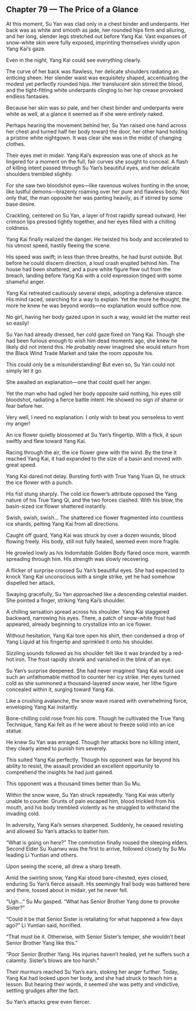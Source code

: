 ## Chapter 79 — The Price of a Glance

At this moment, Su Yan was clad only in a chest binder and underpants. Her back was as white and smooth as jade, her rounded hips firm and alluring, and her long, slender legs stretched out before Yang Kai. Vast expanses of snow-white skin were fully exposed, imprinting themselves vividly upon Yang Kai’s gaze.

Even in the night, Yang Kai could see everything clearly.

The curve of her back was flawless, her delicate shoulders radiating an enticing sheen. Her slender waist was exquisitely shaped, accentuating the modest yet perfectly rounded hips. Her translucent skin stirred the blood, and the tight-fitting white underpants clinging to her hip crease provoked endless fantasies.

Because her skin was so pale, and her chest binder and underpants were white as well, at a glance it seemed as if she were entirely naked.

Perhaps hearing the movement behind her, Su Yan raised one hand across her chest and turned half her body toward the door, her other hand holding a pristine white nightgown. It was clear she was in the midst of changing clothes.

Their eyes met in midair. Yang Kai’s expression was one of shock as he lingered for a moment on the full, fair curves she sought to conceal. A flash of killing intent passed through Su Yan’s beautiful eyes, and her delicate shoulders trembled slightly.

For she saw two bloodshot eyes—like ravenous wolves hunting in the snow, like lustful demons—brazenly roaming over her pure and flawless body. Not only that, the man opposite her was panting heavily, as if stirred by some base desire.

Crackling, centered on Su Yan, a layer of frost rapidly spread outward. Her crimson lips pressed tightly together, and her eyes filled with a chilling coldness.

Yang Kai finally realized the danger. He twisted his body and accelerated to his utmost speed, hastily fleeing the scene.

His speed was swift; in less than three breaths, he had burst outside. But before he could discern direction, a loud crash erupted behind him. The house had been shattered, and a pure white figure flew out from the breach, landing before Yang Kai with a cold expression tinged with some shameful anger.

Yang Kai retreated cautiously several steps, adopting a defensive stance. His mind raced, searching for a way to explain. Yet the more he thought, the more he knew he was beyond words—no explanation would suffice now.

No girl, having her body gazed upon in such a way, would let the matter rest so easily!

Su Yan had already dressed, her cold gaze fixed on Yang Kai. Though she had been furious enough to wish him dead moments ago, she knew he likely did not intend this. He probably never imagined she would return from the Black Wind Trade Market and take the room opposite his.

This could only be a misunderstanding! But even so, Su Yan could not simply let it go.

She awaited an explanation—one that could quell her anger.

Yet the man who had ogled her body opposite said nothing, his eyes still bloodshot, radiating a fierce battle intent. He showed no sign of shame or fear before her.

Very well, I need no explanation. I only wish to beat you senseless to vent my anger!

An ice flower quietly blossomed at Su Yan’s fingertip. With a flick, it spun swiftly and flew toward Yang Kai.

Racing through the air, the ice flower grew with the wind. By the time it reached Yang Kai, it had expanded to the size of a basin and moved with great speed.

Yang Kai dared not delay. Bursting forth with True Yang Yuan Qi, he struck the ice flower with a punch.

His fist stung sharply. The cold ice flower’s attribute opposed the Yang nature of his True Yang Qi, and the two forces clashed. With his blow, the basin-sized ice flower shattered instantly.

Swish, swish, swish… The shattered ice flower fragmented into countless ice shards, pelting Yang Kai from all directions.

Caught off guard, Yang Kai was struck by over a dozen wounds, blood flowing freely. His body, still not fully healed, seemed even more fragile.

He growled lowly as his Indomitable Golden Body flared once more, warmth spreading through him. His strength was slowly recovering.

A flicker of surprise crossed Su Yan’s beautiful eyes. She had expected to knock Yang Kai unconscious with a single strike, yet he had somehow dispelled her attack.

Swaying gracefully, Su Yan approached like a descending celestial maiden. She pointed a finger, striking Yang Kai’s shoulder.

A chilling sensation spread across his shoulder. Yang Kai staggered backward, narrowing his eyes. There, a patch of snow-white frost had appeared, already beginning to crystallize into an ice flower.

Without hesitation, Yang Kai tore open his shirt, then condensed a drop of Yang Liquid at his fingertip and sprinkled it onto his shoulder.

Sizzling sounds followed as his shoulder felt like it was branded by a red-hot iron. The frost rapidly shrank and vanished in the blink of an eye.

Su Yan’s surprise deepened. She had never imagined Yang Kai would use such an unfathomable method to counter her icy strike. Her eyes turned cold as she summoned a thousand-layered snow wave, her lithe figure concealed within it, surging toward Yang Kai.

Like a crushing avalanche, the snow wave roared with overwhelming force, enveloping Yang Kai instantly.

Bone-chilling cold rose from his core. Though he cultivated the True Yang Technique, Yang Kai felt as if he were about to freeze solid into an ice statue.

He knew Su Yan was enraged. Though her attacks bore no killing intent, they clearly aimed to punish him severely.

This suited Yang Kai perfectly. Though his opponent was far beyond his ability to resist, the assault provided an excellent opportunity to comprehend the insights he had just gained.

This opponent was a thousand times better than Su Mu.

Within the snow wave, Su Yan struck repeatedly. Yang Kai was utterly unable to counter. Grunts of pain escaped him, blood trickled from his mouth, and his body trembled violently as he struggled to withstand the invading cold.

In adversity, Yang Kai’s senses sharpened. Suddenly, he ceased resisting and allowed Su Yan’s attacks to batter him.

“What is going on here?” The commotion finally roused the sleeping elders. Second Elder Su Xuanwu was the first to arrive, followed closely by Su Mu leading Li Yuntian and others.

Upon seeing the scene, all drew a sharp breath.

Amid the swirling snow, Yang Kai stood bare-chested, eyes closed, enduring Su Yan’s fierce assault. His seemingly frail body was battered here and there, tossed about in midair, yet he never fell.

“Ugh…” Su Mu gasped. “What has Senior Brother Yang done to provoke Sister?”

“Could it be that Senior Sister is retaliating for what happened a few days ago?” Li Yuntian said, horrified.

“That must be it. Otherwise, with Senior Sister’s temper, she wouldn’t beat Senior Brother Yang like this.”

“Poor Senior Brother Yang. His injuries haven’t healed, yet he suffers such a calamity. Sister’s blows are too harsh.”

Their murmurs reached Su Yan’s ears, stoking her anger further. Today, Yang Kai had looked upon her body, and she had struck to teach him a lesson. But hearing their words, it seemed she was petty and vindictive, settling grudges after the fact.

Su Yan’s attacks grew even fiercer.